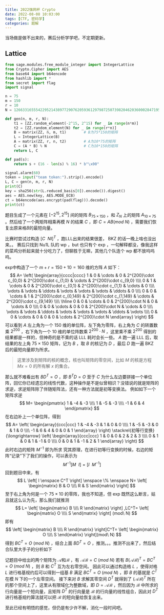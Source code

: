 ```yaml
---
title: 2022强网杯 Crypto
date: 2022-08-08 10:03:00
tags: [CTF, 密码学]
categories: 题解
---
```


当场做是做不出来的，赛后分析学学吧，不定期更新。
<!--more-->

## Lattice

```python
from sage.modules.free_module_integer import IntegerLattice
from Crypto.Cipher import AES
from base64 import b64encode
from hashlib import *
from secret import flag
import signal

n = 75
m = 150
r = 10
N = 126633165554229521438977290762059361297987250739820462036000284719563379254544315991201997343356439034674007770120263341747898897565056619503383631412169301973302667340133958109

def gen(n, m, r, N):
    t1 = [ZZ.random_element(-2^15, 2^15) for _ in range(n*m)]
    t2 = [ZZ.random_element(N) for _ in range(r*n)]
    B = matrix(ZZ, n, m, t1)        # B为75*150的矩阵
    L = IntegerLattice(B)
    A = matrix(ZZ, r, n, t2)        # A为10*75的矩阵
    C = (A * B) % N                 # C为10*150的矩阵
    return L, C

def pad(s):
    return s + (16 - len(s) % 16) * b"\x00"

signal.alarm(60)
token = input("team token:").strip().encode()
L, C = gen(n, m, r, N)
print(C)
key = sha256(str(L.reduced_basis[0]).encode()).digest()
aes = AES.new(key, AES.MODE_ECB)
ct = b64encode(aes.encrypt(pad(flag))).decode()
print(ct)
```

题目生成了一个元素在 $[-2^{15},2^{15}]$ 间的矩阵 $B_{75\times150}$ ，和 $Z_N$ 上的矩阵 $A_{10\times75}$ 。然后给了一个两矩阵相乘再模 $N$ 的结果 $C$ ，即 $C=AB(mod\ N)$ ，需要我们恢复出原来格$B$的最短向量。

比赛时尝试过构造 $\left[ C \enspace NI\right]^T$ ，跑LLL出来的结果很差， BKZ 的话一晚上啥也没出来。。
赛后只找到 Nu1L 队的 wp ，but 也只有个 exp ，一句解释都没，像我这样的菜鸡分析起来就十分吃力了，但聊胜于无嘛，其他几个队连个 wp 都不放呜呜呜。

exp中构造了一个 $m+r=150+10=160$ 维的方阵 $A$ 如下：
$$
A=
\left(
\begin{array}{cccc|cccc}
1 & 0 & \cdots & 0 & 2^{200}\cdot c_{0,0} & 2^{200}\cdot c_{1,0} & \cdots & 2^{200}\cdot c_{9,0} \\\\
0 & 1 & \cdots & 0 & 2^{200}\cdot c_{0,1} & 2^{200}\cdot c_{1,1} & \cdots & 0 \\\\
\vdots & \vdots & \ddots & \vdots & \vdots & \vdots & \ddots & 0 \\\\
0 & 0 & \cdots & 1 & 2^{200}\cdot c_{0,149} & 2^{200}\cdot c_{1,149} & \cdots & 2^{200}\cdot c_{9,149} \\\\ \hline
0 & 0 & \cdots & 0 & 2^{200}\cdot N & 0 & \cdots & 0 \\\\
0 & 0 & \cdots & 0 & 0 & 2^{200}\cdot N & \cdots & 0 \\\\
\vdots & \vdots & \ddots & \vdots & \vdots & \vdots & \ddots & \vdots \\\\
0 & 0 & \cdots & 0 & 0 & 0 & \cdots & 2^{200}\cdot N
\end{array}
\right)
$$
可以看到 $A$ 左上角为一个 $150$ 维的单位阵，左下角为零阵，右上角为 $C$ 的转置数乘 $2^{200}$ ，右下角为一个 $10$ 维的单位阵数乘 $2^{200}\cdot N$ ，这里乘不乘 $2^{200}$ 得到的结果都是一样的，但神奇的是不乘的话 LLL 耗时会长一些。
$A$ 跑一遍 LLL 后，取结果的左上角 $75\times150$ 矩阵，记为 $B$ ，取 $B$ 的核记为 $D$ ，最后 $D$ 跑一遍 BKZ 后的最短向量即为所求。
> 这里涉及到矩阵的核的概念，核也叫矩阵的零空间，比如 $M$ 的核是方程 $Mx=0$ 的所有解 $x$ 的集合。

那么就不难看出有 $BD^T=O$ ，即 $B^TD=O$
至于 $C$ 为什么左边要拼接一个单位阵，回忆你已经遗忘的线性代数，这种操作是不是似曾相识？没错说的就是矩阵的求逆，求逆矩阵除了伴随矩阵法，还有一种方法就是初等变换法。
例如如下一个矩阵求逆
$$
M=
\begin{pmatrix}
1 & -4 & -3 \\\\
1 & -5 & -3 \\\\
-1 & 6 & 4
\end{pmatrix}
$$
在右边补上一个单位阵，得到
$$
A=
\left(
\begin{array}{ccc|ccc}
1 & -4 & -3 & 1 & 0 & 0 \\\\
1 & -5 & -3 & 0 & 1 & 0 \\\\
-1 & 6 & 4 & 0 & 0 & 1
\end{array}
\right)
\stackrel{初等行变换}{\longrightarrow}
\left(
\begin{array}{ccc|ccc}
1 & 0 & 0 & 2 & 2 & 3 \\\\
0 & 1 & 0 & 1 & -1 & 0 \\\\
0 & 0 & 1 & -1 & 2 & 1
\end{array}
\right)
$$
此时右边的矩阵 $M^{-1}$ 即为所求
究其原理，在进行初等行变换的时候，右边的矩阵“记录”下了我们的操作，可以表示为
$$
M^{-1}
\left[
    M\enspace I
\right] =
\left[
    I\enspace M^{-1}
\right]
$$
回到题目中来，有
$$
L
\left[
    I \enspace C^T
\right]
 \enspace \% \enspace N=
\left[
\begin{matrix}
    B & O \\\\
    R & S
\end{matrix}
\right]
$$
至于右上角为何是一个 $75\times10$ 的零阵，我也不知道，但 exp 既然这么断言，姑且就这么认为先，那么我们就推测
$$
L=
\left[
\begin{matrix}
    B \\\\
    R
\end{matrix}
\right]
,LC^T=
\left[
\begin{matrix}
    O \\\\
    S
\end{matrix}
\right]
(mod\ N)
$$
即有
$$
\left[
\begin{matrix}
    B \\\\
    R
\end{matrix}
\right]C^T=
\left[
\begin{matrix}
    O \\\\
    S
\end{matrix}
\right](mod\ N)
$$
得到 $BC^T=O\ (mod\ N)$ ，结合上面 $BD^T=O$ ，推测。。。推测不出来了，然后结合队里大手子的分析如下

记题目中给出的两个矩阵为 $\mathcal{A}$和$\mathcal{B}$ ，有
 $\mathcal{A}\mathcal{B} = C\ (mod\ N)$
若有 $B(\mathcal{A}\mathcal{B})^T = BC^T = O\ (mod\ N)$ ，则 $B$ 和 $C^T$ 互为左右零空间。
因此可以通过构造格 $L$ ，使得对格 $L$ 进行格基规约后可以得到一组基 $B$ 满足 $BC^T = O\ (mod\ N)$ ，即 $B$ 的基就是 $C^T$ 在模 $N$ 下的一个左零空间。
接下来对 $B$ 求解其零空间 $D^T$ 就得到了 $(\mathcal{A}\mathcal{B})^T$ 所在的那个空间上了，这里从有限域化为整数域，即 $D=\mathcal{A}\mathcal{B}$ ，然后因为 $\mathcal{B}$ 中所求的行向量是一个短向量，且矩阵 $D^T$ 的行向量是 $\mathcal{B}$ 的行向量的线性组合，因此对 $D^T$ 进行格基规约算法就可以把 $\mathcal{B}$ 的短向量给恢复出来。

至此已经有明悟的感觉，但仍是有少许不解，消化一段时间吧。
